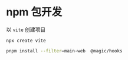 #  npm 包开发

以 `vite` 创建项目

```
npx create vite
```


```bash
pnpm install --filter=main-web  @magic/hooks
```